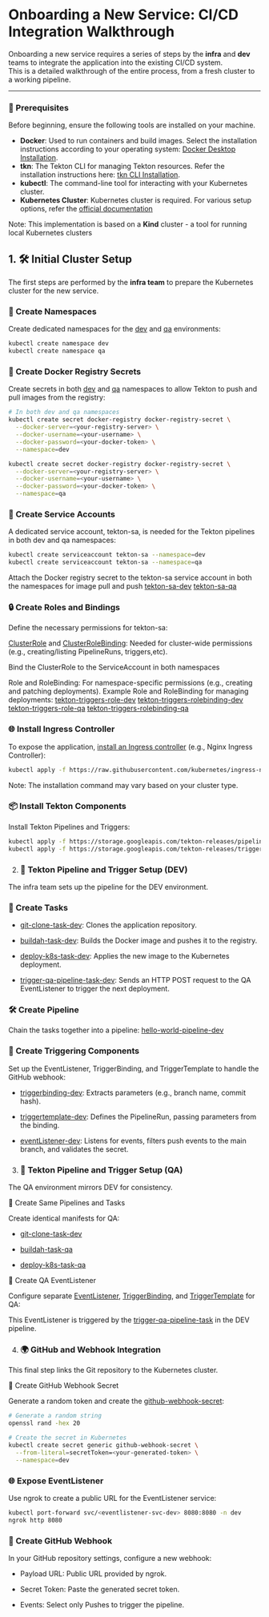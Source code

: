 # Onboarding a New Service: CI/CD Integration Walkthrough

Onboarding a new service requires a series of steps by the **infra** and **dev** teams to integrate the application into the existing CI/CD system.  
This is a detailed walkthrough of the entire process, from a fresh cluster to a working pipeline.

---
### 📂 Prerequisites
Before beginning, ensure the following tools are installed on your machine.

- **Docker**: Used to run containers and build images. Select the installation instructions according to your operating system: [Docker Desktop Installation](https://www.docker.com/products/docker-desktop/).
- **tkn**: The Tekton CLI for managing Tekton resources. Refer the installation instructions here: [tkn CLI Installation](https://tekton.dev/docs/cli/).
- **kubectl**: The command-line tool for interacting with your Kubernetes cluster.
- **Kubernetes Cluster**: Kubernetes cluster is required.
For various setup options, refer the [official documentation](https://kubernetes.io/docs/tasks/tools/)

Note: This implementation is based on a **Kind** cluster - a tool for running local Kubernetes clusters

## 1. 🛠 Initial Cluster Setup

The first steps are performed by the **infra team** to prepare the Kubernetes cluster for the new service.

### 📂 Create Namespaces
Create dedicated namespaces for the [dev](../Tests/namespace-dev.yaml) and [qa](../Tests/namespace-qa.yaml) environments:
```bash
kubectl create namespace dev
kubectl create namespace qa
```

### 🔑 Create Docker Registry Secrets

Create secrets in both [dev](../Tests/docker-registry-secret-dev.yaml) and [qa](../Tests/docker-registry-secret-qa.yaml) namespaces to allow Tekton to push and pull images from the registry:
```bash
# In both dev and qa namespaces
kubectl create secret docker-registry docker-registry-secret \
  --docker-server=<your-registry-server> \
  --docker-username=<your-username> \
  --docker-password=<your-docker-token> \
  --namespace=dev

kubectl create secret docker-registry docker-registry-secret \
  --docker-server=<your-registry-server> \
  --docker-username=<your-username> \
  --docker-password=<your-docker-token> \
  --namespace=qa
```


### 👤 Create Service Accounts

A dedicated service account, tekton-sa, is needed for the Tekton pipelines in both dev and qa namespaces:
```bash
kubectl create serviceaccount tekton-sa --namespace=dev
kubectl create serviceaccount tekton-sa --namespace=qa
```
Attach the Docker registry secret to the tekton-sa service account in both the namespaces for image pull and push
[tekton-sa-dev](../Tests/tekton-sa-dev.yaml)
[tekton-sa-qa](../Tests/tekton-sa-qa.yaml)
### 🔒 Create Roles and Bindings

Define the necessary permissions for tekton-sa:

[ClusterRole](../Tests/tekton-deployer-clusterrole.yaml) and [ClusterRoleBinding](../Tests/tekton-deployer-clusterrolebinding.yaml): Needed for cluster-wide permissions (e.g., creating/listing PipelineRuns, triggers,etc).

Bind the ClusterRole to the ServiceAccount in both namespaces

Role and RoleBinding: For namespace-specific permissions (e.g., creating and patching deployments).
Example Role and RoleBinding for managing deployments:
[tekton-triggers-role-dev](../Tests/tekton-triggers-role-dev.yaml)
[tekton-triggers-rolebinding-dev](../Tests/tekton-triggers-rolebinding-dev.yaml)
[tekton-triggers-role-qa](../Tests/tekton-triggers-role-qa.yaml)
[tekton-triggers-rolebinding-qa](../Tests/tekton-triggers-rolebinding-qa.yaml)

### 🌐 Install Ingress Controller

To expose the application, [install an Ingress controller](https://kubernetes.io/docs/concepts/services-networking/ingress-controllers/) (e.g., Nginx Ingress Controller):
```bash
kubectl apply -f https://raw.githubusercontent.com/kubernetes/ingress-nginx/controller-v1.8.2/deploy/static/provider/kind/deploy.yaml
```
Note: The installation command may vary based on your cluster type.

### 📦 Install Tekton Components
Install Tekton Pipelines and Triggers:

```bash
kubectl apply -f https://storage.googleapis.com/tekton-releases/pipeline/latest/release.yaml
kubectl apply -f https://storage.googleapis.com/tekton-releases/triggers/latest/release.yaml
```

2. ### 🚀 Tekton Pipeline and Trigger Setup (DEV)

The infra team sets up the pipeline for the DEV environment.

### 🧩 Create Tasks

- [git-clone-task-dev](../Tests/git-clone-task-dev.yaml): Clones the application repository.

- [buildah-task-dev](../Tests/buildah-task-dev.yaml): Builds the Docker image and pushes it to the registry.

- [deploy-k8s-task-dev](../Tests/deploy-k8s-task-dev.yaml): Applies the new image to the Kubernetes deployment.

- [trigger-qa-pipeline-task-dev](../Tests/trigger-qa-pipeline-task-dev.yaml): Sends an HTTP POST request to the QA EventListener to trigger the next deployment.

### 🛠 Create Pipeline

Chain the tasks together into a pipeline:
[hello-world-pipeline-dev](../Tests/hello-world-pipeline-dev.yaml)

### 🔗 Create Triggering Components

Set up the EventListener, TriggerBinding, and TriggerTemplate to handle the GitHub webhook:

- [triggerbinding-dev](../Tests/triggerbinding-dev.yaml): Extracts parameters (e.g., branch name, commit hash).

- [triggertemplate-dev](../Tests/triggertemplate-dev.yaml): Defines the PipelineRun, passing parameters from the binding.

- [eventListener-dev](../Tests/eventlistener-dev.yaml): Listens for events, filters push events to the main branch, and validates the secret.

3. ### 🧪 Tekton Pipeline and Trigger Setup (QA)

The QA environment mirrors DEV for consistency.

🧩 Create Same Pipelines and Tasks

Create identical manifests for QA:

- [git-clone-task-dev](../Tests/git-clone-task-qa.yaml)

- [buildah-task-qa](../Tests/buildah-task-qa.yaml)

- [deploy-k8s-task-qa](../Tests/deploy-k8s-task-qa.yaml)

📡 Create QA EventListener

Configure separate [EventListener](../Tests/eventlistener-qa.yaml), [TriggerBinding](../Tests/triggerbinding-qa.yaml), and [TriggerTemplate](triggertemplate-qa.yaml) for QA:

This EventListener is triggered by the [trigger-qa-pipeline-task](../Tests/trigger-qa-pipeline-task-dev.yaml) in the DEV pipeline.

4. ### 🌍 GitHub and Webhook Integration

This final step links the Git repository to the Kubernetes cluster.

🔑 Create GitHub Webhook Secret

Generate a random token and create the [github-webhook-secret](../Tests/github-webhook-secret-dev.yaml):
```bash
# Generate a random string
openssl rand -hex 20

# Create the secret in Kubernetes
kubectl create secret generic github-webhook-secret \
  --from-literal=secretToken=<your-generated-token> \
  --namespace=dev

```
### 🌐 Expose EventListener

Use ngrok to create a public URL for the EventListener service:
```bash
kubectl port-forward svc/<eventlistener-svc-dev> 8080:8080 -n dev
ngrok http 8080
```
### 🔗 Create GitHub Webhook

In your GitHub repository settings, configure a new webhook:

- Payload URL: Public URL provided by ngrok.

- Secret Token: Paste the generated secret token.

- Events: Select only Pushes to trigger the pipeline.
